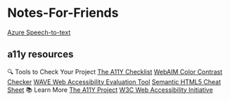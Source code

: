 # Notes-For-Friends

[Azure Speech-to-text](https://azure.microsoft.com/en-us/services/cognitive-services/speech-to-text/)

## a11y resources

:mag: Tools to Check Your Project
[The A11Y Checklist](https://www.a11yproject.com/checklist/)
[WebAIM Color Contrast Checker](https://webaim.org/resources/contrastchecker/)
[WAVE Web Accessibility Evaluation Tool](https://wave.webaim.org/)
[Semantic HTML5 Cheat Sheet](https://hostingcanada.org/html-cheat-sheet/)
:books: Learn More
[The A11Y Project](https://www.a11yproject.com/)
[W3C Web Accessibility Initiative](https://www.w3.org/WAI/)

